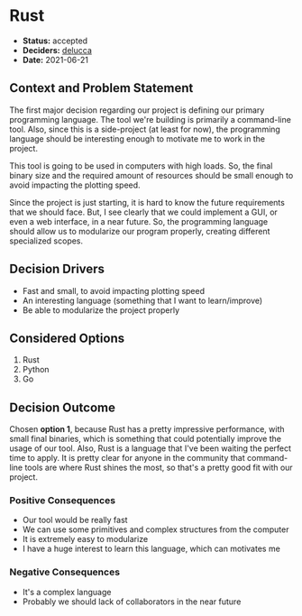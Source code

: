 # Rust

* **Status:** accepted
* **Deciders:** [delucca](https://github.com/delucca/)
* **Date:** 2021-06-21

## Context and Problem Statement

The first major decision regarding our project is defining our primary programming language. The tool we're building is primarily a command-line tool. Also, since this is a side-project (at least for now), the programming language should be interesting enough to motivate me to work in the project.

This tool is going to be used in computers with high loads. So, the final binary size and the required amount of resources should be small enough to avoid impacting the plotting speed.

Since the project is just starting, it is hard to know the future requirements that we should face. But, I see clearly that we could implement a GUI, or even a web interface, in a near future. So, the programming language should allow us to modularize our program properly, creating different specialized scopes.

## Decision Drivers <!-- optional -->

* Fast and small, to avoid impacting plotting speed
* An interesting language (something that I want to learn/improve)
* Be able to modularize the project properly

## Considered Options

1. Rust
2. Python
3. Go

## Decision Outcome

Chosen **option 1**, because Rust has a pretty impressive performance, with small final binaries, which is something that could potentially improve the usage of our tool. Also, Rust is a language that I've been waiting the perfect time to apply. It is pretty clear for anyone in the community that command-line tools are where Rust shines the most, so that's a pretty good fit with our project.

### Positive Consequences <!-- optional -->

* Our tool would be really fast
* We can use some primitives and complex structures from the computer
* It is extremely easy to modularize
* I have a huge interest to learn this language, which can motivates me

### Negative Consequences <!-- optional -->

* It's a complex language
* Probably we should lack of collaborators in the near future
